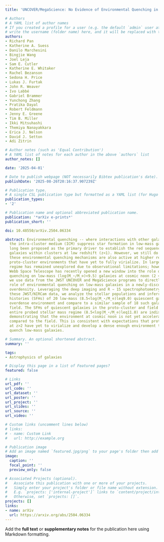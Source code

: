 ```yaml
---
title: 'UNCOVER/MegaScience: No Evidence of Environmental Quenching in a z∼2.6 Proto-cluster'

# Authors
# A YAML list of author names
# If you created a profile for a user (e.g. the default `admin` user at `content/authors/admin/`), 
# write the username (folder name) here, and it will be replaced with their full name and linked to their profile.
authors:
- Richard Pan
- Katherine A. Suess
- Danilo Marchesini
- Bingjie Wang
- Joel Leja
- Sam E. Cutler
- Katherine E. Whitaker
- Rachel Bezanson
- Sedona H. Price
- Lukas J. Furtak
- John R. Weaver
- Ivo Labbé
- Gabriel Brammer
- Yunchong Zhang
- Pratika Dayal
- Robert Feldmann
- Jenny E. Greene
- Tim B. Miller
- Ikki Mitsuhashi
- Themiya Nanayakkara
- Erica J. Nelson
- David J. Setton
- Adi Zitrin

# Author notes (such as 'Equal Contribution')
# A YAML list of notes for each author in the above `authors` list
author_notes: []

date: '2025-04-01'

# Date to publish webpage (NOT necessarily Bibtex publication's date).
publishDate: '2025-08-26T20:16:37.907239Z'

# Publication type.
# A single CSL publication type but formatted as a YAML list (for Hugo requirements).
publication_types:
- '2'

# Publication name and optional abbreviated publication name.
publication: '*arXiv e-prints*'
publication_short: ''

doi: 10.48550/arXiv.2504.06334

abstract: Environmental quenching -- where interactions with other galaxies and/or
  the intra-cluster medium (ICM) suppress star formation in low-mass galaxies -- has
  long been proposed as the primary driver to establish the red sequence for low-mass
  galaxies within clusters at low redshift (z<1). However, we still do not know whether
  these environmental quenching mechanisms are also active at higher redshifts in
  proto-cluster environments that have yet to fully virialize. In large part, this
  regime has remained unexplored due to observational limitations; however, the James
  Webb Space Telescope has recently opened a new window into the role of environmental
  quenching on low-mass (log(M_⋆/M_⊙)<9.5) galaxies at cosmic noon (2 < z < 3). Here,
  we use data from the JWST UNCOVER and MegaScience programs to directly probe the
  role of environmental quenching on low-mass galaxies in a newly-discovered z≈ 2.6
  overdensity. Leveraging the deep imaging and R ∼ 15 spectrophotometry enabled by
  these JWST/NIRCam data, we analyze the stellar populations and inferred star formation
  histories (SFHs) of 20 low-mass (8.5<log(M_⋆/M_⊙)leq9.0) quiescent galaxies in the
  overdense environment and compare to a similar sample of 18 such galaxies in the
  field. The SFHs of quiescent galaxies in the proto-cluster and field across the
  entire probed stellar mass regime (8.5<log(M_⋆/M_⊙)leq11.0) are indistinguishable,
  demonstrating that the environment at cosmic noon is not yet accelerating quenching
  compared to the field. This is consistent with expectations that proto-clusters
  at z>2 have yet to virialize and develop a dense enough environment to efficiently
  quench low-mass galaxies.

# Summary. An optional shortened abstract.
summary: ''

tags:
- Astrophysics of galaxies

# Display this page in a list of Featured pages?
featured: false

# Links
url_pdf: ''
url_code: ''
url_dataset: ''
url_poster: ''
url_project: ''
url_slides: ''
url_source: ''
url_video: ''

# Custom links (uncomment lines below)
# links:
# - name: Custom Link
#   url: http://example.org

# Publication image
# Add an image named `featured.jpg/png` to your page's folder then add a caption below.
image:
  caption: ''
  focal_point: ''
  preview_only: false

# Associated Projects (optional).
#   Associate this publication with one or more of your projects.
#   Simply enter your project's folder or file name without extension.
#   E.g. `projects: ['internal-project']` links to `content/project/internal-project/index.md`.
#   Otherwise, set `projects: []`.
projects: []
links:
- name: arXiv
  url: https://arxiv.org/abs/2504.06334
---
```


Add the **full text** or **supplementary notes** for the publication here using Markdown formatting.
